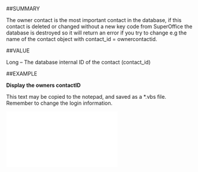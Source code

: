 
##SUMMARY


The owner contact is the most important contact in the database, if this contact is deleted or changed without a new key code from SuperOffice the database is destroyed so it will return an error if you try to change e.g the name of the contact object with contact_id = ownercontactid.



##VALUE

Long – The database internal ID of the contact (contact_id)


##EXAMPLE

**Display the owners contactID**

This text may be copied to the notepad, and saved as a *.vbs file. Remember to change the login information.

![](..\..\Examples\vbs\Database.OwnerContactId.vbs.txt)

